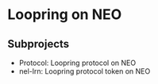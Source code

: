 # Loopring on NEO

## Subprojects

- Protocol: Loopring protocol on NEO
- nel-lrn: Loopring protocol token on NEO

